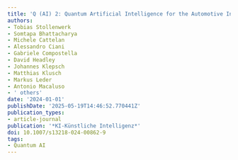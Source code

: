 ```yaml
---
title: 'Q (AI) 2: Quantum Artificial Intelligence for the Automotive Industry'
authors:
- Tobias Stollenwerk
- Somtapa Bhattacharya
- Michele Cattelan
- Alessandro Ciani
- Gabriele Compostella
- David Headley
- Johannes Klepsch
- Matthias Klusch
- Markus Leder
- Antonio Macaluso
- ' others'
date: '2024-01-01'
publishDate: '2025-05-19T14:46:52.770441Z'
publication_types:
- article-journal
publication: '*KI-Künstliche Intelligenz*'
doi: 10.1007/s13218-024-00862-9
tags:
- Quantum AI
---
```

